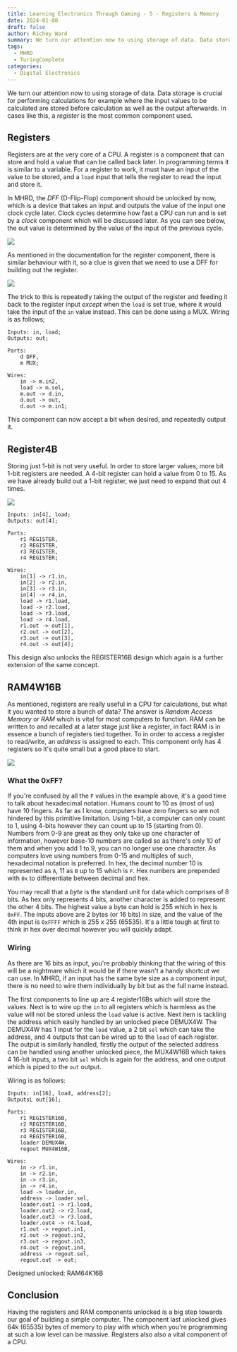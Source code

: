 ```yaml
---
title: Learning Electronics Through Gaming - 5 - Registers & Memory
date: 2024-01-08
draft: false
author: Richey Ward
summary: We turn our attention now to using storage of data. Data storage is crucial for performing calculations for example...
tags:
  - MHRD
  - TuringComplete
categories:
  - Digital Electronics
---
```

We turn our attention now to using storage of data. Data storage is crucial for performing calculations for example where the input values to be calculated are stored before calculation as well as the output afterwards.  In cases like this, a *register* is the most common component used.

## Registers
Registers are at the very core of a CPU.  A register is a component that can store and hold a value that can be called back later. In programming terms it is similar to a variable.  For a register to work, it must have an input of the value to be stored, and a `load` input that tells the register to read the input and store it.

In MHRD, the *DFF* (D-Flip-Flop) component should be unlocked by now, which is a device that takes an input and outputs the value of the input one clock cycle later.  Clock cycles determine how fast a CPU can run and is set by a *clock* component which will be discussed later.  As you can see below, the out value is determined by the value of the input of the previous cycle.
 
![](dff.png)


As mentioned in the documentation for the register component, there is similar behaviour with it, so a clue is given that we need to use a DFF for building out the register.

![](register.png)

The trick to this is repeatedly taking the output of the register and feeding it back to the register input *except* when the `load` is set true, where it would take the input of the `in` value instead.  This can be done using a MUX.  Wiring is as follows;

```
Inputs: in, load;
Outputs: out;

Parts:
	d DFF,
	m MUX;

Wires:
	in -> m.in2,
	load -> m.sel,
	m.out -> d.in,
	d.out -> out,
	d.out -> m.in1;
```

This component can now accept a bit when desired, and repeatedly output it.

## Register4B
Storing just 1-bit is not very useful. In order to store larger values, more bit 1-bit registers are needed. A 4-bit register can hold a value from 0 to 15.  As we have already build out a 1-bit register, we just need to expand that out 4 times.

![](register4b.png)
```
Inputs: in[4], load;
Outputs: out[4];

Parts:
	r1 REGISTER,
	r2 REGISTER,
	r3 REGISTER,
	r4 REGISTER;

Wires:
	in[1] -> r1.in,
	in[2] -> r2.in,
	in[3] -> r3.in,
	in[4] -> r4.in,
	load -> r1.load,
	load -> r2.load,
	load -> r3.load,
	load -> r4.load,
	r1.out -> out[1],
	r2.out -> out[2],
	r3.out -> out[3],
	r4.out -> out[4];
```

This design also unlocks the REGISTER16B design which again is a further extension of the same concept.

## RAM4W16B
As mentioned, registers are really useful in a CPU for calculations, but what it you wanted to store a bunch of data? The answer is *Random Access Memory* or *RAM* which is vital for most computers to function.  RAM can be written to and recalled at a later stage just like a register, in fact RAM is in essence a bunch of registers tied together.  To in order to access a register to read/write, an *address* is assigned to each.  This component only has 4 registers so it's quite small but a good place to start.

![](rem4w16b.png)
### What the 0xFF?
If you're confused by all the `F` values in the example above, it's a good time to talk about hexadecimal notation.  Humans count to 10 as (most of us) have 10 fingers.  As far as I know, computers have zero fingers so are not hindered by this primitive limitation.  Using 1-bit, a computer can only count to 1, using 4-bits however they can count up to 15 (starting from 0).  Numbers from 0-9 are great as they only take up one character of information, however base-10 numbers are called so as there's only 10 of them and when you add 1 to 9, you can no longer use one character.  As computers love using numbers from 0-15 and multiples of such, hexadecimal notation is preferred. In hex, the decimal number 10 is represented as `A`, 11 as `B` up to 15 which is `F`. Hex numbers are prepended with `0x` to differentiate between decimal and hex.

You may recall that a *byte* is the standard unit for data which comprises of 8 bits.  As hex only represents 4 bits, another character is added to represent the other 4 bits. The highest value a byte can hold is 255 which in hex is `0xFF`. The inputs above are 2 bytes (or 16 bits) in size, and the value of the 4th input is `0xFFFF` which is 255 x 255 (65535). It's a little tough at first to think in hex over decimal however you will quickly adapt.

### Wiring
As there are 16 bits as input, you're probably thinking that the wiring of this will be a nightmare which it would be if there wasn't a handy shortcut we can use. In MHRD, if an input has the same byte size as a component input, there is no need to wire them individually by bit but as the full name instead. 

The first components to line up are 4 register16Bs which will store the values. Next is to wire up the `in` to all registers which is harmless as the value will not be stored unless the `load` value is active.  Next item is tackling the address which easily handled by an unlocked piece DEMUX4W. The DEMUX4W has 1 input for the `load` value, a 2 bit `sel` which can take the address, and 4 outputs that can be wired up to the `load` of each register.  The output is similarly handled, firstly the output of the selected address can be handled using another unlocked piece, the MUX4W16B which takes 4 16-bit inputs, a two bit `sel` which is again for the address, and one output which is piped to the `out` output.

Wiring is as follows:
```
Inputs: in[16], load, address[2];
OutputsL out[16];

Parts:
	r1 REGISTER16B,
	r2 REGISTER16B,
	r3 REGISTER16B,
	r4 REGISTER16B,
	loader DEMUX4W,
	regout MUX4W16B,

Wires:
	in -> r1.in,
	in -> r2.in,
	in -> r3.in,
	in -> r4.in,
	load -> loader.in,
	address -> loader.sel,
	loader.out1 -> r1.load,
	loader.out2 -> r2.load,
	loader.out3 -> r3.load,
	loader.out4 -> r4.load,
	r1.out -> regout.in1,
	r2.out -> regout.in2,
	r3.out -> regout.in3,
	r4.out -> regout.in4,
	address -> regout.sel,
	regout.out -> out;
```

Designed unlocked: RAM64K16B

## Conclusion

Having the registers and RAM components unlocked is a big step towards our goal of building a simple computer. The component last unlocked gives 64k (65535) bytes of memory to play with which when you're programming at such a low level can be massive.  Registers also also a vital component of a CPU.

